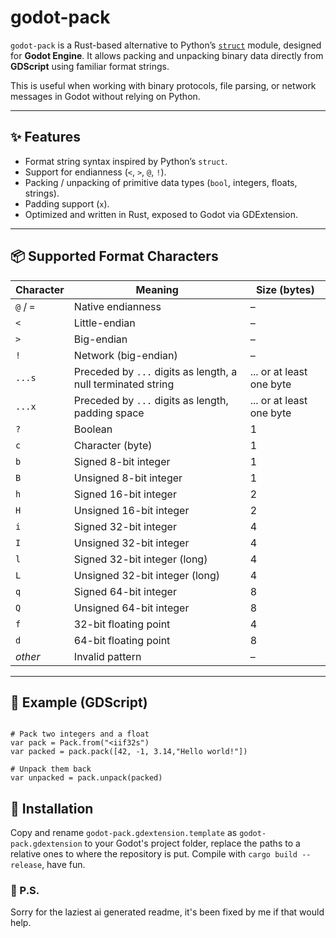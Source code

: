 # godot-pack

`godot-pack` is a Rust-based alternative to Python’s [`struct`](https://docs.python.org/3/library/struct.html) module, designed for **Godot Engine**.
It allows packing and unpacking binary data directly from **GDScript** using familiar format strings.

This is useful when working with binary protocols, file parsing, or network messages in Godot without relying on Python.

---

## ✨ Features
- Format string syntax inspired by Python’s `struct`.
- Support for endianness (`<`, `>`, `@`, `!`).
- Packing / unpacking of primitive data types (`bool`, integers, floats, strings).
- Padding support (`x`).
- Optimized and written in Rust, exposed to Godot via GDExtension.

---

## 📦 Supported Format Characters

| Character | Meaning | Size (bytes) |
|-----------|---------|--------------|
| `@` / `=` | Native endianness | – |
| `<`       | Little-endian | – |
| `>`       | Big-endian | – |
| `!`       | Network (big-endian) | – |
| `...s`    | Preceded by `...` digits as length, a null terminated string          | ... or at least one byte |
| `...x`       | Preceded by `...` digits as length, padding space                     | ... or at least one byte |
| `?`       | Boolean | 1 |
| `c`       | Character (byte) | 1 |
| `b`       | Signed 8-bit integer | 1 |
| `B`       | Unsigned 8-bit integer | 1 |
| `h`       | Signed 16-bit integer | 2 |
| `H`       | Unsigned 16-bit integer | 2 |
| `i`       | Signed 32-bit integer | 4 |
| `I`       | Unsigned 32-bit integer | 4 |
| `l`       | Signed 32-bit integer (long) | 4 |
| `L`       | Unsigned 32-bit integer (long) | 4 |
| `q`       | Signed 64-bit integer | 8 |
| `Q`       | Unsigned 64-bit integer | 8 |
| `f`       | 32-bit floating point | 4 |
| `d`       | 64-bit floating point | 8 |
| *other*   | Invalid pattern | – |

---

## 🚀 Example (GDScript)

```gdscript

# Pack two integers and a float
var pack = Pack.from("<iif32s")
var packed = pack.pack([42, -1, 3.14,"Hello world!"])

# Unpack them back
var unpacked = pack.unpack(packed)
```

## 🎉 Installation
Copy and rename `godot-pack.gdextension.template` as `godot-pack.gdextension` to your Godot's project folder, replace the paths to a relative ones to where the repository is put.
Compile with `cargo build --release`, have fun.

### 🫣 P.S.
Sorry for the laziest ai generated readme, it's been fixed by me if that would help.
